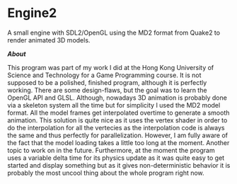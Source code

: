 # Engine2
A small engine with SDL2/OpenGL using the MD2 format from Quake2 to render animated 3D models.

***About***

This program was part of my work I did at the Hong Kong University of Science and Technology for a Game Programming course.
It is not supposed to be a polished, finished program, although it is perfectly working. There are some design-flaws, but
the goal was to learn the OpenGL API and GLSL. Although, nowadays 3D animation is probably done via a skeleton system all the time
but for simplicity I used the MD2 model format. All the model frames get interpolated overtime to generate a smooth animation. This solution is
quite nice as it uses the vertex shader in order to do the interpolation for all the vertecies as the interpolation code is always the same
and thus perfectly for parallelization. However, I am fully aware of the fact that the model loading takes a little too long at the 
moment. Another topic to work on in the future. Furthermore, at the moment the program uses a variable delta time for its physics update
as it was quite easy to get started and display something but as it gives non-deterministic behavior it is probably the most uncool thing about
the whole program right now.
